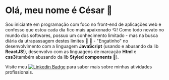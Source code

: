 # Olá, meu nome é César :wave:
Sou iniciante em programação com foco no front-end de aplicações web e confesso que estou cada dia fico mais apaixonado :cupid:! 
Como todo novato no mundo dos softwares, possuo um conhecimento limitado - mas na busca diária da utrapassagem destes limites :muscle: :runner: -
"Engatinho" no desenvolvimento com a linguagem **JavaScript** (usando e abusando da lib **ReactJS**!), 
 desenvolvo com as linguagens de marcação **Html** e **css3**(também abusando da lib **Styled components** :nail_care:).





Visite meu [![Linkedin Badge](https://img.shields.io/badge/-LinkedIn-blue?style=flat-square&logo=Linkedin&logoColor=white&link=https://www.linkedin.com/in/omariosouto)](https://www.linkedin.com/in/c%C3%A9sar-damasceno-56bb8a1b0/) para saber mais sobre minhas atividades profissionais.
